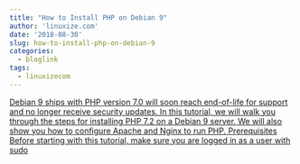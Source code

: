 ```yaml
---
title: "How to Install PHP on Debian 9"
author: 'linuxize.com'
date: '2018-08-30'
slug: how-to-install-php-on-debian-9
categories:
  - bloglink
tags:
  - linuxizecom
---
```


[Debian 9 ships with PHP version 7.0 will soon reach end-of-life for support and no longer receive security updates. In this tutorial, we will walk you through the steps for installing PHP 7.2 on a Debian 9 server. We will also show you how to configure Apache and Nginx to run PHP. Prerequisites Before starting with this tutorial, make sure you are logged in as a user with sudo<i class="fas fa-external-link-alt"></i>](https://linuxize.com/post/how-to-install-php-on-debian-9/)

